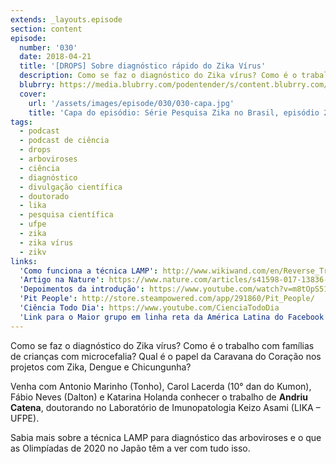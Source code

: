 ```yaml
---
extends: _layouts.episode
section: content
episode:
  number: '030'
  date: 2018-04-21
  title: '[DROPS] Sobre diagnóstico rápido do Zika Vírus'
  description: Como se faz o diagnóstico do Zika vírus? Como é o trabalho com famílias de crianças com microcefalia? Qual é o papel da Caravana do Coração nos projetos com Zika, Dengue e Chicungunha?
  blubrry: https://media.blubrry.com/podentender/s/content.blubrry.com/podentender/PODEntender_30_ZIKA_2.mp3
  cover:
    url: '/assets/images/episode/030/030-capa.jpg'
    title: 'Capa do episódio: Série Pesquisa Zika no Brasil, episódio 2'
tags:
  - podcast
  - podcast de ciência
  - drops
  - arboviroses
  - ciência
  - diagnóstico
  - divulgação científica
  - doutorado
  - lika
  - pesquisa científica
  - ufpe
  - zika
  - zika vírus
  - zikv
links:
  'Como funciona a técnica LAMP': http://www.wikiwand.com/en/Reverse_Transcription_Loop-mediated_Isothermal_Amplification
  'Artigo na Nature': https://www.nature.com/articles/s41598-017-13836-9
  'Depoimentos da introdução': https://www.youtube.com/watch?v=m8tOpS515dA
  'Pit People': http://store.steampowered.com/app/291860/Pit_People/
  'Ciência Todo Dia': https://www.youtube.com/CienciaTodoDia
  'Link para o Maior grupo em linha reta da América Latina do Facebook': http://bit.ly/OMaiorGrupo
---
```

Como se faz o diagnóstico do Zika vírus? Como é o trabalho com famílias de crianças com microcefalia?
Qual é o papel da Caravana do Coração nos projetos com Zika, Dengue e Chicungunha?

Venha com Antonio Marinho (Tonho), Carol Lacerda (10° dan do Kumon), Fábio Neves (Dalton) e
Katarina Holanda conhecer o trabalho de **Andriu Catena**, doutorando no Laboratório de Imunopatologia
Keizo Asami (LIKA – UFPE).

Sabia mais sobre a técnica LAMP para diagnóstico das arboviroses e o que as
Olimpíadas de 2020 no Japão têm a ver com tudo isso.
